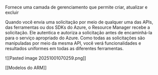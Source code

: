 Fornece uma camada de gerenciamento que permite criar, atualizar e excluir


Quando você envia uma solicitação por meio de qualquer uma das APIs, das ferramentas ou dos SDKs do Azure, o Resource Manager recebe a solicitação. Ele autentica e autoriza a solicitação antes de encaminhá-la para o serviço apropriado do Azure. Como todas as solicitações são manipuladas por meio da mesma API, você verá funcionalidades e resultados uniformes em todas as diferentes ferramentas.

![[Pasted image 20251001070259.png]]

[[Modelos do ARM]]
